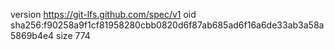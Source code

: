 version https://git-lfs.github.com/spec/v1
oid sha256:f90258a9f1cf81958280cbb0820d6f87ab685ad6f16a6de33ab3a58a5869b4e4
size 774
